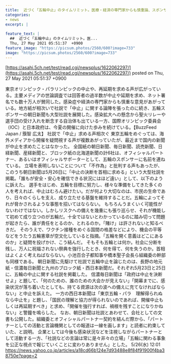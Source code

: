 ```yaml
---
title:  近づく「五輪中止」のタイムリミット。医療・経済の専門家からも慎重論、スポンサーも社説で訴え  
categories:
- news
excerpt: |
  
feature_text: |
  ##  近づく「五輪中止」のタイムリミット。医...
  Thu, 27 May 2021 05:51:37  +0900
feature_image: "https://picsum.photos/2560/600?image=733"
image: "https://picsum.photos/2560/600?image=733"
---
```


[https://asahi.5ch.net/test/read.cgi/newsplus/1622062297/](https://asahi.5ch.net/test/read.cgi/newsplus/1622062297/)
posted on Thu, 27 May 2021 05:51:37  +0900

<!--more-->

東京オリンピック・パラリンピックの中止や、再延期を求める声が広がっている。主要メディアの世論調査では回答者の過半数が中止や延期を求め、ネット署名でも数十万人が賛同した。感染症や経済の専門家からも慎重な意見があがっている。地方紙が相次いで社説で「中止」に関する論陣を張ったのに続き、五輪スポンサーの朝日新聞も大型社説を展開した。感染拡大への懸念から聖火リレーや選手団の受け入れを断念する自治体も出ている一方、国際オリンピック委員会（IOC）と日本政府は、今夏の開催に向けた歩みを続けている。【BuzzFeed Japan / 籏智 広太】 社説で「中止」求める声相次ぐ 東京五輪をめぐっては、海外メディアから開催を疑問視する声が複数あがっていたが、最近まで国内の新聞が中止を求めたことはなかった。 全国紙の朝日新聞、毎日新聞、読売新聞、日経新聞、産経新聞と、ブロック紙の北海道新聞の計6社は、オフィシャルパートナー、あるいはオフィシャルサポーターとして、五輪のスポンサーに名前を連ねている。 立場を表明しないことについて「不作為」と批判する声もあったが、このうち朝日新聞は5月26日に「中止の決断を首相に求める」という大型社説を掲載。「誰もが安全・安心を確信できる状況にはほど遠い」として、以下のように訴えた。 選手をはじめ、五輪を目標に努力し、様々な準備をしてきた多くの人を考えれば、中止はむろん避けたい。だが何より大切なのは、市民の生命であり、日々のくらしを支え、成り立たせる基盤を維持することだ。五輪によってそれが脅かされるような事態を招いてはならない。 もちろんうまくいく可能性がないわけではない。しかしリスクへの備えを幾重にも張り巡らせ、それが機能して初めて成り立つのが五輪だ。十全ではないとわかっているのに踏み切って問題が起きたら、誰が責任をとるのか、とれるのか。「賭け」は許されないと知るべきだ。 そのうえで、ワクチン接種をめぐる国間の格差などにより、機会の平等などをうたう五輪憲章が空文化していると指摘。「五輪を開く意義はどこにあるのか」と疑問を投げかけ、こう結んだ。 そもそも五輪とは何か。社会に分断を残し、万人に祝福されない祭典を強行したとき、何を得て、何を失うのか。首相はよくよく考えねばならない。小池百合子都知事や橋本聖子会長ら組織委の幹部も同様である。 朝日新聞に先駆けて社説で五輪中止を論じたのは、長野の地元紙・信濃毎日新聞と九州のブロック紙・西日本新聞だ。それぞれ5月23日と25日に、五輪の中止に関する社説を掲載した。 信濃毎日新聞は「政府は中止を決断せよ」と題して、「何のための、誰のための大会かが見えない」「開幕までに、感染状況が落ち着いたとしても、持てる資源は次の波への備えに充てなければならない」と中止を訴えた。 一方の西日本新聞は「東京五輪・パラ　理解得られぬなら中止を」と題し、「国民の理解と協力が得られないのであれば、開催中止もしくは再延期すべき」と求め、「開催を強行すれば、禍根を残すことになりかねない」と警鐘を鳴らした。 なお、朝日新聞は社説とあわせて、会社としての文書も公開した。組織委とオフィシャルパートナー契約を結んだ際から、「パートナーとしての活動と言論機関としての報道は一線を画します」と読者に約束していた、と説明。 企業としては今後も感染状況などを注視しながらパートナーとして活動する一方、「社説などの言論は常に是々非々の立場」「五輪に関わる事象を公正な視点で報じていくことに変わりありません」とした。 5/26(水) 12:01 https://news.yahoo.co.jp/articles/a18cd66b124e7d93488e8f84f91900f4ba38750e?page=2
